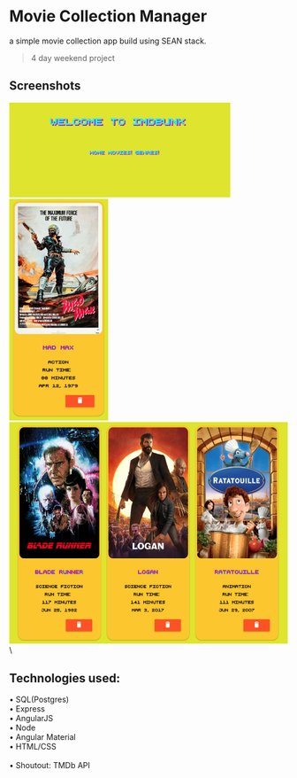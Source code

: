 # Movie Collection Manager

a simple movie collection app build using SEAN stack.
> 4 day weekend project

 ## Screenshots

<img src="screenshots/imdbunk.png" width="400"> \
<img src="screenshots/movie-card.png" height="400">  
<img src="screenshots/movie-cards-row.png" height="400"> \

 ## Technologies used:
 
• SQL(Postgres) \
• Express \
• AngularJS \
• Node \
• Angular Material \
• HTML/CSS \
\
• Shoutout: TMDb API



